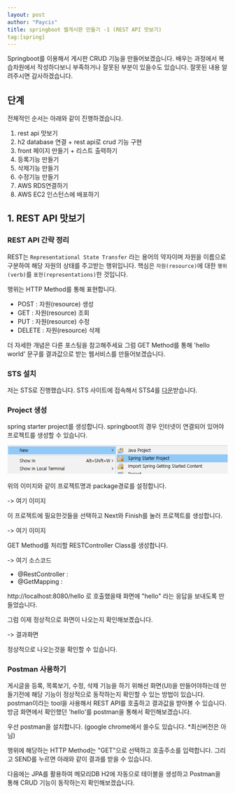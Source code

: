 ```yaml
---
layout: post
author: "Paycis"
title: springboot 웹게시판 만들기 -1 (REST API 맛보기)
tag:[spring]
---
```


Springboot를 이용해서 게시판 CRUD 기능을 만들어보겠습니다. 배우는 과정에서 복습차원에서 작성하다보니 부족하거나 잘못된 부분이 있을수도 있습니다. 잘못된 내용 알려주시면 감사하겠습니다.


## 단계
전체적인 순서는 아래와 같이 진행하겠습니다.

1. rest api 맛보기
2. h2 database 연결 + rest api로 crud 기능 구현
3. front 페이지 만들기 + 리스트 출력하기
4. 등록기능 만들기
5. 삭제기능 만들기
6. 수정기능 만들기
7. AWS RDS연결하기
8. AWS EC2 인스턴스에 배포하기

## 1. REST API 맛보기


### REST API 간략 정리
REST는 `Representational State Transfer` 라는 용어의 약자이며 자원을 이름으로 구분하여 해당 자원의 상태를 주고받는 행위입니다. 핵심은 `자원(resource)`에 대한 `행위(verb)`를 `표현(representations)`한 것입니다.

행위는 HTTP Method를 통해 표현합니다.
* POST : 자원(resource) 생성
* GET : 자원(resource) 조회
* PUT : 자원(resource) 수정
* DELETE : 자원(resource) 삭제

더 자세한 개념은 다른 포스팅을 참고해주세요
그럼 GET Method를 통해 'hello world' 문구를 결과값으로 받는 웹서비스를 만들어보겠습니다.

### STS 설치
저는 STS로 진행했습니다.  STS 사이트에 접속해서 STS4를 [다운](https://spring.io/tools)받습니다.

### Project 생성

spring starter project를 생성합니다. springboot의 경우 인터넷이 연결되어 있어야 프로젝트를 생성할 수 있습니다.

![2](./_images/2019-01-01/2.PNG "Image with caption")


위의 이미지와 같이 프로젝트명과 package경로를 설정합니다.

-> 여기 이미지

이 프로젝트에 필요한것들을 선택하고 Next와 Finish를 눌러 프로젝트를 생성합니다.


-> 여기 이미지

GET Method를 처리할 RESTController Class를 생성합니다. 

-> 여기 소스코드

* @RestController : 
* @GetMapping : 

http://localhost:8080/hello 로 호출했을때 화면에 "hello" 라는 응답을 보내도록 만들었습니다.

그럼 이제 정상적으로 화면이 나오는지 확인해보곘습니다.

-> 결과화면

정상적으로 나오는것을 확인할 수 있습니다.

### Postman 사용하기

게시글을 등록, 목록보기, 수정, 삭제 기능을 하기 위해선 화면(UI)을 만들어야하는데 만들기전에 해당 기능이 정상적으로 동작하는지 확인할 수 있는 방법이 있습니다. postman이라는 tool을 사용해서 REST API를 호출하고 결과값을 받아볼 수 있습니다.
방금 화면에서 확인했던 'hello'를 postman을 통해서 확인해보겠습니다.

우선 postman을 설치합니다. (google chrome에서 쓸수도 있습니다. *최신버전은 아님)

행위에 해당하는 HTTP Method는 "GET"으로 선택하고 호출주소를 입력합니다. 그리고 SEND를 누르면 아래와 같이 결과를 받을 수 있습니다.


다음에는 JPA를 활용하여 메모리DB H2에 자동으로 테이블을 생성하고 Postman을 통해 CRUD 기능이 동작하는지 확인해보겠습니다.